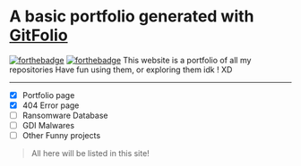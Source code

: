 # A basic portfolio generated with [**GitFolio**](https://github.com/imfunniee/gitfolio)
[![forthebadge](https://forthebadge.com/images/badges/uses-html.svg)](https://forthebadge.com) [![forthebadge](https://forthebadge.com/images/badges/uses-css.svg)](https://forthebadge.com)
This website is a portfolio of all my repositories
Have fun using them, or exploring them idk ! XD

---------------------------------------------

- [x] Portfolio page
- [x] 404 Error page
- [ ] Ransomware Database
- [ ] GDI Malwares
- [ ] Other Funny projects
 
> All here will be listed in this site!
